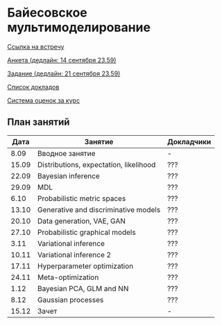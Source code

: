 # Байесовское мультимоделирование

[Ссылка на встречу](http://m1p.org/go_zoom2)

[Анкета (дедлайн: 14 сентября 23.59)](https://forms.gle/CJUj2UpYYjZxAA3F9)

[Задание (дедлайн: 21 сентября 23.59)](task1/Readme.MD)

[Список докладов](talks.md)

[Система оценок за курс](eval.md)


## План занятий
|Дата|Занятие|Докладчики|
| --- | --- | --- |
| 8.09 |   Вводное занятие      | -  |
| 15.09 |   Distributions, expectation, likelihood      | ??? |
| 22.09 |   Bayesian inference      | ???  |
| 29.09 |   MDL      | ???  |
| 6.10 |   Probabilistic metric spaces     | ??? |
| 13.10 |   Generative and discriminative models      | ??? |
| 20.10 |   Data generation, VAE, GAN      | ??? |
| 27.10 |   Probabilistic graphical models       | ??? |
| 3.11 |   Variational inference       | ??? |
| 10.11 |   Variational inference 2      | ??? |
| 17.11 |   Hyperparameter optimization     | ??? |
| 24.11 |   Meta-optimization     | ??? |
| 1.12 |   Bayesian PCA, GLM and NN      | ??? |
| 8.12 |   Gaussian processes      | ??? |
| 15.12 |   Зачет     | - |


